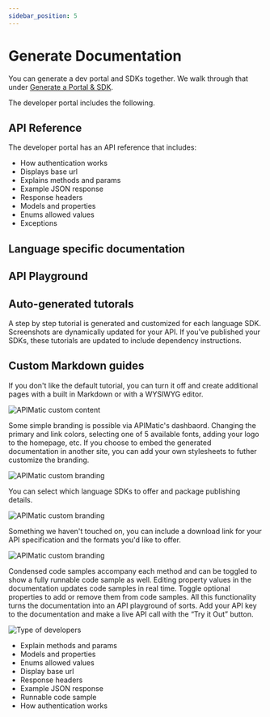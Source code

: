 ```yaml
---
sidebar_position: 5
---
```


# Generate Documentation

You can generate a dev portal and SDKs together. We walk through that under [Generate a Portal & SDK](/docs/ways-to-build-sdks/code-generation/apimatic/generate-typescript-sdk.md).

The developer portal includes the following.

## API Reference

The developer portal has an API reference that includes:

* How authentication works 
* Displays base url 
* Explains methods and params 
* Example JSON response 
* Response headers 
* Models and properties 
* Enums allowed values
* Exceptions

## Language specific documentation


## API Playground


## Auto-generated tutorals

A step by step tutorial is generated and customized for each language SDK.  Screenshots are dynamically updated for your API. If you've published your SDKs, these tutorials are updated to include dependency instructions.




## Custom Markdown guides

If you don't like the default tutorial, you can turn it off and create additional pages with a built in Markdown or with a WYSIWYG editor.

![APIMatic custom content](/img/apimatic-custom-page-editor.png)

Some simple branding is possible via APIMatic's dashbaord.  Changing the primary and link colors, selecting one of 5 available fonts, adding your logo to the homepage, etc. If you choose to embed the generated documentation in another site, you can add your own stylesheets to futher customize the branding.

![APIMatic custom branding](/img/apimatic-custom-branding.png)

You can select which language SDKs to offer and package publishing details.

![APIMatic custom branding](/img/apimatic-custom-which-languages.png)

Something we haven't touched on, you can include a download link for your API specification and the formats you'd like to offer. 

![APIMatic custom branding](/img/apimatic-custom-spec-export.png)


Condensed code samples accompany each method and can be toggled to show a fully runnable code sample as well. Editing property values in the documentation updates code samples in real time. Toggle optional properties to add or remove them from code samples. All this functionality turns the documentation into an API playground of sorts. Add your API key to the documentation and make a live API call with the “Try it Out” button.


![Type of developers](/img/apimatic-documentation.png)



* Explain methods and params 
* Models and properties 
* Enums allowed values
* Display base url 
* Response headers 
* Example JSON response 
* Runnable code sample 
* How authentication works 